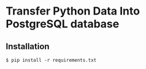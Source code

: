 # Transfer Python Data Into PostgreSQL database

## Installation

```shell
$ pip install -r requirements.txt

```

